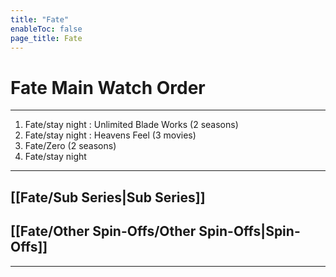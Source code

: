 ```yaml
---
title: "Fate"
enableToc: false
page_title: Fate
---
```

# Fate Main Watch Order
***

1. Fate/stay night : Unlimited Blade Works (2 seasons)
2. Fate/stay night : Heavens Feel (3 movies)
3. Fate/Zero (2 seasons)
4. Fate/stay night

***

## [[Fate/Sub Series|Sub Series]]



## [[Fate/Other Spin-Offs/Other Spin-Offs|Spin-Offs]]


***